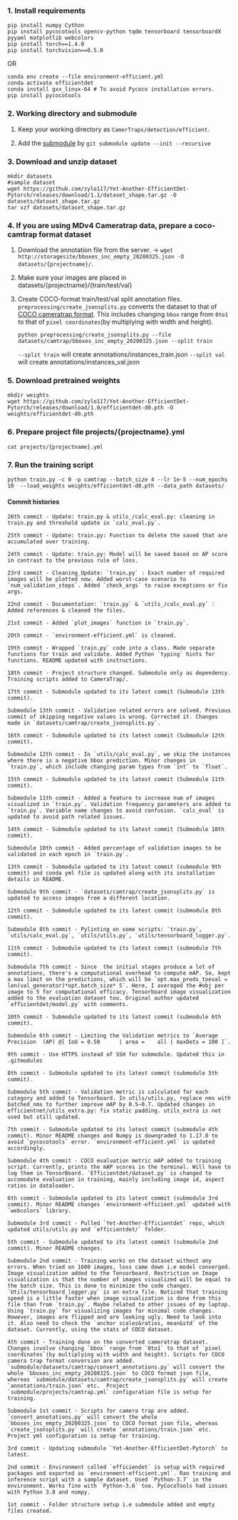 ### 1. Install requirements
    pip install numpy Cython
    pip install pycocotools opencv-python tqdm tensorboard tensorboardX pyyaml matplotlib webcolors
    pip install torch==1.4.0
    pip install torchvision==0.5.0

OR

    conda env create --file environment-efficient.yml
    conda activate efficientdet
    conda install gxx_linux-64 # To avoid Pycoco installation errors.
    pip install pycocotools

### 2. Working directory and submodule
1.  Keep your working directory as `CamerTraps/detection/efficient`.

2. Add the [submodule](https://github.com/zylo117/Yet-Another-EfficientDet-Pytorch.git) by `git submodule update --init --recursive`

### 3. Download and unzip dataset
    mkdir datasets
    #sample dataset
    wget https://github.com/zylo117/Yet-Another-EfficientDet-Pytorch/releases/download/1.1/dataset_shape.tar.gz -O datasets/dataset_shape.tar.gz
    tar xzf datasets/dataset_shape.tar.gz

### 4. If you are using MDv4 Cameratrap data, prepare a coco-camtrap format dataset
1. Download the annotation file from the server. -> `wget http://storagesite/bboxes_inc_empty_20200325.json -O datasets/{projectname}/`.
    
2. Make sure your images are placed in datasets/{projectname}/{train/test/val}

3. Create COCO-format train/test/val split annotation files. `preprocessing/create_jsonsplits.py` converts the dataset to that of [COCO cameratrap format](https://github.com/Microsoft/CameraTraps/blob/master/data_management/README.md#coco-cameratraps-format). This includes changing `bbox` range from `0to1` to that of `pixel coordinates`(by multiplying with width and height).

    `python preprocessing/create_jsonsplits.py --file datasets/camtrap/bboxes_inc_empty_20200325.json --split train`

     `--split train` will create annotations/instances_train.json
     `--split val` will create annotations/instances_val.json

### 5. Download pretrained weights
    mkdir weights
    wget https://github.com/zylo117/Yet-Another-EfficientDet-Pytorch/releases/download/1.0/efficientdet-d0.pth -O weights/efficientdet-d0.pth

### 6. Prepare project file projects/{projectname}.yml
    cat projects/{projectname}.yml

### 7. Run the training script

    python train.py -c 0 -p camtrap --batch_size 4 --lr 1e-5 --num_epochs 10  --load_weights weights/efficientdet-d0.pth --data_path datasets/


#### Commit histories

    26th commit - Update: train.py & utils_/calc_eval.py: cleaning in train.py and threshold update in `calc_eval.py`.

    25th commit - Update: train.py: Function to delete the saved that are accumulated over training.

    24th commit - Update: train.py: Model will be saved based on AP score in contrast to the previous rule of loss. 

    23rd commit - Cleaning_Update: `train.py` : Exact number of required images will be plotted now. Added worst-case scenario to `num_validation_steps`. Added `check_args` to raise exceptions or fix args.

    22nd commit - Documentation: `train.py` & `utils_/calc_eval.py` : Added references & cleaned the files. 

    21st commit - Added `plot_images` function in `train.py`.

    20th commit - `environment-efficient.yml` is cleaned.

    19th commit - Wrapped `train.py` code into a class. Made separate functions for train and validate. Added Python `typing` hints for functions. README updated with instructions.

    18th commit - Project structure changed. Submodule only as dependency. Training scripts added to CameraTrap/.

    17th commit - Submodule updated to its latest commit (Submodule 13th commit).

    Submodule 13th commit - Validation related errors are solved. Previous commit of skipping negative values is wrong. Corrected it. Changes made in `datasets/camtrap/create_jsonsplits.py`.
    
    16th commit - Submodule updated to its latest commit (Submodule 12th commit).

    Submodule 12th commit - In `utils/calc_eval.py`, we skip the instances where there is a negative bbox prediction. Minor changes in `train.py`, which include changing param types from `int` to `float`.

    15th commit - Submodule updated to its latest commit (Submodule 11th commit).

    Submodule 11th commit - Added a feature to increase num of images visualized in `train.py`. Validation frequency parameters are added to `train.py`. Variable name changes to avoid confusion. `calc_eval` is updated to avoid path related issues.

    14th commit - Submodule updated to its latest commit (Submodule 10th commit).

    Submodule 10th commit - Added percentage of validation images to be validated in each epoch in `train.py`.

    13th commit - Submodule updated to its latest commit (submodule 9th commit) and conda yml file is updated along with its installation details in README.

    Submodule 9th commit - `datasets/camtrap/create_jsonsplits.py` is updated to access images from a different location.

    12th commit - Submodule updated to its latest commit (submodule 8th commit).

    Submodule 8th commit - Pylinting on some scripts: `train.py`, `utils/calc_eval.py`, `utils/utils.py`, `utils/tensorboard_logger.py`.

    11th commit - Submodule updated to its latest commit (submodule 7th commit).

    Submodule 7th commit - Since  the initial stages produce a lot of annotations, there's a computational overhead to compute mAP. So, kept a max limit on the predictions, which will be `opt.max_preds_toeval = len(val_generator)*opt.batch_size* 5`. Here, I averaged the #obj per image to 5 for computational efficacy. Tensorboard image visualization added to the evaluation dataset too. Original author updated `efficientdet/model.py` with comments.

    10th commit - Submodule updated to its latest commit (submodule 6th commit).

    Submodule 6th commit - Limiting the Validation metrics to `Average Precision  (AP) @[ IoU = 0.50      | area =    all | maxDets = 100 ]`. 

    9th commit - Use HTTPS instead of SSH for submodule. Updated this in .gitmodules

    8th commit - Submodule updated to its latest commit (submodule 5th commit).

    Submodule 5th commit - Validation metric is calculated for each category and added to Tensorboard. In utils/utils.py, replace nms with batched_nms to further improve mAP by 0.5~0.7. Updated changes in efficientnet/utils_extra.py: fix static padding. utils_extra is not used but still updated.

    7th commit - Submodule updated to its latest commit (submodule 4th commit). Minor README changes and Numpy is downgraded to 1.17.0 to avoid `pycocotools` error. `environment-efficient.yml` is updated accordingly.

    Submodule 4th commit - COCO evaluation metric mAP added to training script. Currently, prints the mAP scores in the terminal. Will have to log them in TensorBoard. `Efficientdet/dataset.py` is changed to accomodate evaluation in training, mainly including image id, aspect ratios in dataloader.

    6th commit - Submodule updated to its latest commit (submodule 3rd commit). Minor README changes `environment-efficient.yml` updated with `webcolors` library.

    Submodule 3rd commit - Pulled `Yet-Another-Efficientdet` repo, which updated utils/utils.py and `efficientdet/` folder.

    5th commit - Submodule updated to its latest commit (submodule 2nd commit). Minor README changes.

    Submodule 2nd commit - Training works on the dataset without any errors. When tried on 1600 images, loss came down i.e model converged. Image visualization added to the Tensorboard. Restriction on Image visualization is that the number of images visualized will be equal to the batch size. This is done to minimize the code changes. `Utils/tensorboard_logger.py` is an extra file. Noticed that training speed is a little faster when image visualization is done from this file than from `train.py`. Maybe related to other issues of my laptop. Using `train.py` for visualizing images for minimal code changes. However, images are flipped and are looking ugly. Need to look into it. Also need to check the `anchor scales&ratios, mean&std` of the dataset. Currently, using the stats of COCO dataset.

    4th commit - Training done on the converted cameratrap dataset. Changes involve changing `bbox` range from `0to1` to that of `pixel coordinates`(by multiplying with width and height). Scripts for COCO camera trap format conversion are added. `submodule/datasets/camtrap/convert_annotations.py` will convert the whole `bboxes_inc_empty_20200325.json` to COCO format json file, whereas `submodule/datasets/camtrap/create_jsonsplits.py` will create `annotations/train.json` etc.  Project `submodule/projects/camtrap.yml` configuration file is setup for training.

    Submodule 1st commit - Scripts for camera trap are added. `convert_annotations.py` will convert the whole `bboxes_inc_empty_20200325.json` to COCO format json file, whereas `create_jsonsplits.py` will create `annotations/train.json` etc.  Project yml configuration is setup for training.

    3rd commit - Updating submodule `Yet-Another-EfficientDet-Pytorch` to latest.

    2nd commit - Environment called `efficiendet` is setup with required packages and exported as `environment-efficient.yml`. Ran training and inference script with a sample dataset. Used `Python-3.7` in the environment. Works fine with `Python-3.6` too. PyCocoTools had issues with Python 3.8 and numpy.

    1st commit - Folder structure setup i.e submodule added and empty files created.